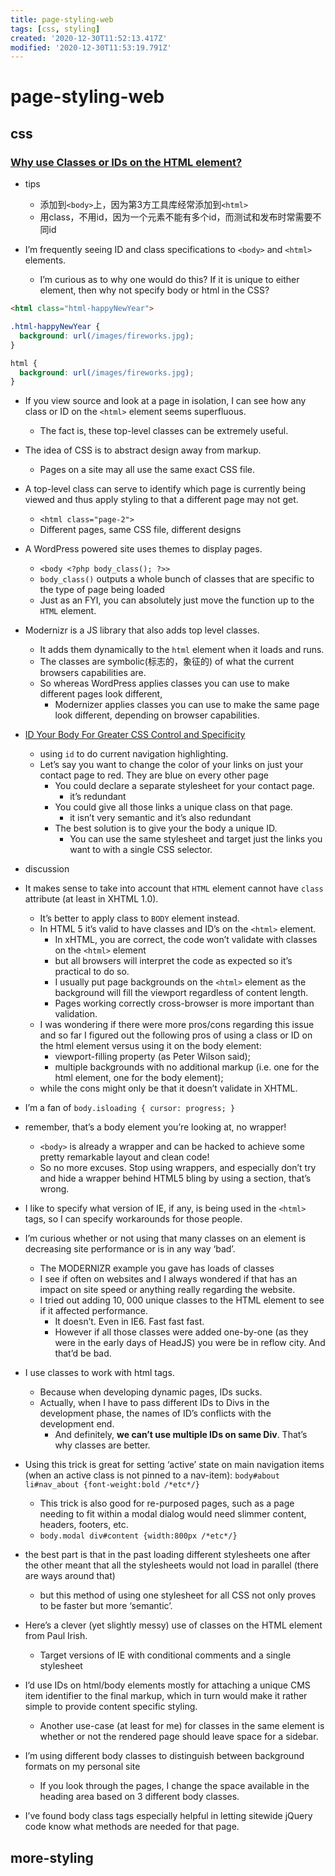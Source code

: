 ```yaml
---
title: page-styling-web
tags: [css, styling]
created: '2020-12-30T11:52:13.417Z'
modified: '2020-12-30T11:53:19.791Z'
---
```


# page-styling-web

## css

### [Why use Classes or IDs on the HTML element?](https://css-tricks.com/why-use-classes-or-ids-on-the-html-element/)

- tips
  - 添加到`<body>`上，因为第3方工具库经常添加到`<html>`
  - 用class，不用id，因为一个元素不能有多个id，而测试和发布时常需要不同id

- I’m frequently seeing ID and class specifications to `<body>` and `<html>` elements. 
  - I’m curious as to why one would do this? If it is unique to either element, then why not specify body or html in the CSS?

``` HTML
<html class="html-happyNewYear">
```

``` CSS
.html-happyNewYear {
  background: url(/images/fireworks.jpg);
}

html {
  background: url(/images/fireworks.jpg);
}
```

- If you view source and look at a page in isolation, I can see how any class or ID on the `<html>` element seems superfluous. 
  - The fact is, these top-level classes can be extremely useful. 

- The idea of CSS is to abstract design away from markup. 
  - Pages on a site may all use the same exact CSS file. 
- A top-level class can serve to identify which page is currently being viewed and thus apply styling to that a different page may not get.
  - `<html class="page-2">`
  - Different pages, same CSS file, different designs

- A WordPress powered site uses themes to display pages.
  - `<body <?php body_class(); ?>>`
  - `body_class()` outputs a whole bunch of classes that are specific to the type of page being loaded
  - Just as an FYI, you can absolutely just move the function up to the `HTML` element.

- Modernizr is a JS library that also adds top level classes. 
  - It adds them dynamically to the `html` element when it loads and runs. 
  - The classes are symbolic(标志的，象征的) of what the current browsers capabilities are. 
  - So whereas WordPress applies classes you can use to make different pages look different, 
    - Modernizer applies classes you can use to make the same page look different, depending on browser capabilities.

- [ID Your Body For Greater CSS Control and Specificity](https://css-tricks.com/id-your-body-for-greater-css-control-and-specificity/)
  - using `id` to do current navigation highlighting. 
  - Let’s say you want to change the color of your links on just your contact page to red. They are blue on every other page
    - You could declare a separate stylesheet for your contact page. 
      - it’s redundant
    - You could give all those links a unique class on that page. 
      - it isn’t very semantic and it’s also redundant
    - The best solution is to give your the body a unique ID. 
      - You can use the same stylesheet and target just the links you want to with a single CSS selector.

- discussion

- It makes sense to take into account that `HTML` element cannot have `class` attribute (at least in XHTML 1.0). 
  - It’s better to apply class to `BODY` element instead.
  - In HTML 5 it’s valid to have classes and ID’s on the `<html>` element.
    - In xHTML, you are correct, the code won’t validate with classes on the `<html>` element 
    - but all browsers will interpret the code as expected so it’s practical to do so.
    - I usually put page backgrounds on the `<html>` element as the background will fill the viewport regardless of content length. 
    - Pages working correctly cross-browser is more important than validation.
  - I was wondering if there were more pros/cons regarding this issue and so far I figured out the following pros of using a class or ID on the html element versus using it on the body element:
    - viewport-filling property (as Peter Wilson said);
    - multiple backgrounds with no additional markup (i.e. one for the html element, one for the body element);
  - while the cons might only be that it doesn’t validate in XHTML.

- I’m a fan of `body.isloading { cursor: progress; }`
- remember, that’s a body element you’re looking at, no wrapper! 
  - `<body>` is already a wrapper and can be hacked to achieve some pretty remarkable layout and clean code!
  - So no more excuses. Stop using wrappers, and especially don’t try and hide a wrapper behind HTML5 bling by using a section, that’s wrong.
- I like to specify what version of IE, if any, is being used in the `<html>` tags, so I can specify workarounds for those people.
- I’m curious whether or not using that many classes on an element is decreasing site performance or is in any way ‘bad’.
  - The MODERNIZR example you gave has loads of classes
  - I see if often on websites and I always wondered if that has an impact on site speed or anything really regarding the website.
  - I tried out adding 10, 000 unique classes to the HTML element to see if it affected performance. 
    - It doesn’t. Even in IE6. Fast fast fast.
    - However if all those classes were added one-by-one (as they were in the early days of HeadJS) you were be in reflow city. And that’d be bad.
- I use classes to work with html tags. 
  - Because when developing dynamic pages, IDs sucks.
  - Actually, when I have to pass different IDs to Divs in the development phase, the names of ID’s conflicts with the development end. 
    - And definitely, **we can’t use multiple IDs on same Div**. That’s why classes are better.
- Using this trick is great for setting ‘active’ state on main navigation items (when an active class is not pinned to a nav-item): `body#about li#nav_about {font-weight:bold /*etc*/}`
  - This trick is also good for re-purposed pages, such as a page needing to fit within a modal dialog would need slimmer content, headers, footers, etc.
  - `body.modal div#content {width:800px /*etc*/}`
- the best part is that in the past loading different stylesheets one after the other meant that all the stylesheets would not load in parallel (there are ways around that) 
  - but this method of using one stylesheet for all CSS not only proves to be faster but more ‘semantic’.
- Here’s a clever (yet slightly messy) use of classes on the HTML element from Paul Irish. 
  - Target versions of IE with conditional comments and a single stylesheet
- I’d use IDs on html/body elements mostly for attaching a unique CMS item identifier to the final markup, which in turn would make it rather simple to provide content specific styling.
  - Another use-case (at least for me) for classes in the same element is whether or not the rendered page should leave space for a sidebar.
- I’m using different body classes to distinguish between background formats on my personal site
  - If you look through the pages, I change the space available in the heading area based on 3 different body classes.
- I’ve found body class tags especially helpful in letting sitewide jQuery code know what methods are needed for that page.

## more-styling

